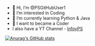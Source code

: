 - 👋 Hi, I’m @PSGitHubUser1
- 👀 I’m interested in Coding
- 🌱 I’m currently learning Python & Java
- 💞️ I want to became a Coder
- I also have a YT Channel - [InfoyPS](https://youtube.com/@infoyps)

[![Anurag's GitHub stats](https://github-readme-stats.vercel.app/api?username=anuraghazra)](https://github.com/anuraghazra/github-readme-stats)

<!---
PSGitHubUser1/PSGitHubUser1 is a ✨ special ✨ repository because its `README.md` (this file) appears on your GitHub profile.
You can click the Preview link to take a look at your changes.
--->
